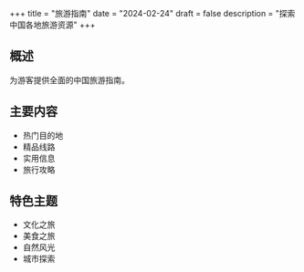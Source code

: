 +++
title = "旅游指南"
date = "2024-02-24"
draft = false
description = "探索中国各地旅游资源"
+++

## 概述
为游客提供全面的中国旅游指南。

## 主要内容
- 热门目的地
- 精品线路
- 实用信息
- 旅行攻略

## 特色主题
- 文化之旅
- 美食之旅
- 自然风光
- 城市探索 
